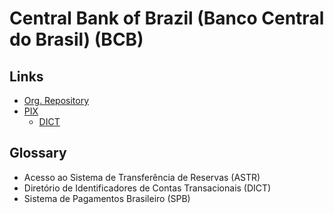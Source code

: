 # Central Bank of Brazil (Banco Central do Brasil) (BCB)

## Links

- [Org. Repository](https://github.com/bacen)
- [PIX](https://bcb.gov.br/estabilidadefinanceira/pix)
  - [DICT](https://bcb.gov.br/content/estabilidadefinanceira/pix/API-DICT.html)

## Glossary

- Acesso ao Sistema de Transferência de Reservas (ASTR)
- Diretório de Identificadores de Contas Transacionais (DICT)
- Sistema de Pagamentos Brasileiro (SPB)

<!--
https://www.bcb.gov.br/pom/spb/estatistica/port/ASTR003.pdf
-->
